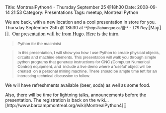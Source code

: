 Title: MontrealPython4 - Thursday September 25 @18h30
Date: 2008-09-14 21:53
Category: Presentations
Tags: meetup, Montreal Python

<p>
We are back, with a new location and a cool presentation in store for
you. Thursday September 25th @ 18h30
at <span style="border-collapse: collapse; font-family: arial; font-size: 13px; line-height: normal" class="Apple-style-span">**[http://labanque.ca/][]**<span style="border-collapse: separate; font-family: Georgia; font-size: 16px; line-height: 20px" class="Apple-style-span"> - <span style="border-collapse: collapse; font-family: arial; font-size: 13px; line-height: normal" class="Apple-style-span">175
Roy <span style="border-collapse: separate; font-family: Georgia; font-size: 16px; line-height: 20px" class="Apple-style-span">[Map][].
 Our presentation will be from Hugo. Here is the
intro.</span></span></span></span>

> <span style="border-collapse: collapse; font-family: arial; font-size: 13px; line-height: normal" class="Apple-style-span">Python
> for the machinist</span>

> <span style="border-collapse: collapse; font-family: arial; font-size: 13px; line-height: normal" class="Apple-style-span">In
> this presentation, I will show you how I use Python to create physical
> objects, circuits and machine elements. This presentation will walk
> you through simple python programs that generate instructions for CNC
> (Computer Numerical Control) equipment, and  include a live demo where
> a 'useful' object will be created  on a personal milling machine.
> There should be ample time left for an interesting technical
> discussion to follow.</span>

We will have refreshments available (beer, soda) as well as some food.

</p>
Also, there will be time for lightning talks, announcements before the
presentation. The registration is back on the wiki... 
[http://www.barcampmontreal.org/wiki/MontrealPython4][]

  [http://labanque.ca/]: http://labanque.ca/
  [Map]: http://maps.google.com/maps?f=q&hl=en&geocode=&q=175+Roy&sll=45.517349,-73.562963&sspn=0.012509,0.019312&ie=UTF8&ll=45.517354,-73.567994&spn=0.012509,0.019312&t=h&z=16&iwloc=addr
    "Map to labanque."
  [http://www.barcampmontreal.org/wiki/MontrealPython4]: http://www.barcampmontreal.org/wiki/MontrealPython4
    "MontrealPython4"
